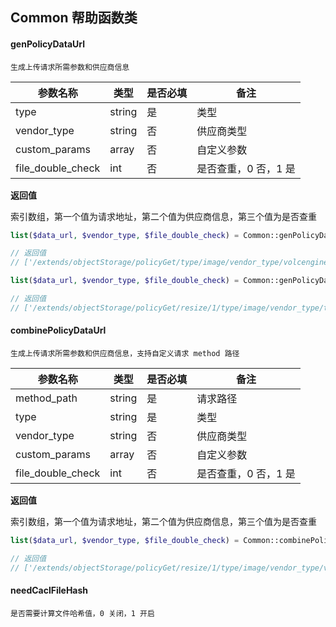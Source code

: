 ## Common 帮助函数类

#### genPolicyDataUrl
```text
生成上传请求所需参数和供应商信息
```

| 参数名称         | 类型    | 是否必填 | 备注                           |
|-----------------|---------|----------|--------------------------------|
| type            | string  | 是       | 类型                           |
| vendor_type     | string  | 否       | 供应商类型           |
| custom_params   | array   | 否       | 自定义参数             |
| file_double_check   | int    | 否       | 是否查重，0 否，1 是 |



**返回值**

索引数组，第一个值为请求地址，第二个值为供应商信息，第三个值为是否查重



```php
list($data_url, $vendor_type, $file_double_check) = Common::genPolicyDataUrl('image');

// 返回值
// ['/extends/objectStorage/policyGet/type/image/vendor_type/volcengine_tos/file_double_check/1.html', 'volcengine_tos', 1]

list($data_url, $vendor_type, $file_double_check) = Common::genPolicyDataUrl('image','tengxun_cos',['resize' => 1]);

// 返回值
// ['/extends/objectStorage/policyGet/resize/1/type/image/vendor_type/tengxun_cos/file_double_check/1.html','tengxun_cos', 1]
```


#### combinePolicyDataUrl
```text
生成上传请求所需参数和供应商信息，支持自定义请求 method 路径
```

| 参数名称         | 类型     | 是否必填 | 备注                |
|-----------------|--------|----------|-------------------|
| method_path     | string | 是       | 请求路径              |
| type            | string | 是       | 类型                |
| vendor_type     | string | 否       | 供应商类型             |
| custom_params   | array  | 否       | 自定义参数             |
| file_double_check   | int    | 否       | 是否查重，0 否，1 是 |



**返回值**

索引数组，第一个值为请求地址，第二个值为供应商信息，第三个值为是否查重



```php
list($data_url, $vendor_type, $file_double_check) = Common::combinePolicyDataUrl('/extends/objectStorage/policyGet', 'image','volcengine_tos',['resize' => 1], 0);

// 返回值
// ['/extends/objectStorage/policyGet/resize/1/type/image/vendor_type/volcengine_tos/file_double_check/0.html', 'volcengine_tos', 0]
```

#### needCaclFileHash
```text
是否需要计算文件哈希值，0 关闭，1 开启
```